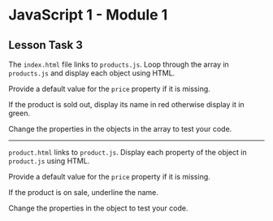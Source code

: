 # JavaScript 1 - Module 1

## Lesson Task 3

The `index.html` file links to `products.js`. Loop through the array in `products.js` and display each object using HTML.

Provide a default value for the `price` property if it is missing.

If the product is sold out, display its name in red otherwise display it in green.

Change the properties in the objects in the array to test your code.

---

`product.html` links to `product.js`. Display each property of the object in `product.js` using HTML.

Provide a default value for the `price` property if it is missing.

If the product is on sale, underline the name.

Change the properties in the object to test your code.